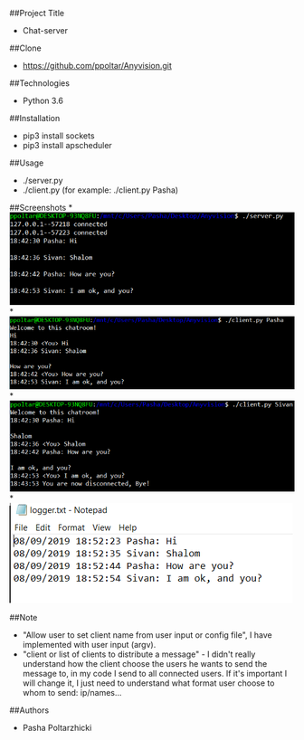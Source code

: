 ##Project Title
* Chat-server

##Clone
* https://github.com/ppoltar/Anyvision.git

##Technologies
* Python 3.6

##Installation 
* pip3 install sockets
* pip3 install apscheduler

##Usage
* ./server.py
* ./client.py <Name>  (for example: ./client.py Pasha)


##Screenshots
*![alt tag](https://github.com/ppoltar/Anyvision/blob/master/Screenshots/server.png)
*![alt tag](https://github.com/ppoltar/Anyvision/blob/master/Screenshots/client_Pasha.png)
*![alt tag](https://github.com/ppoltar/Anyvision/blob/master/Screenshots/client_Sivan.png)
*![alt tag](https://github.com/ppoltar/Anyvision/blob/master/Screenshots/logger.png)


##Note
* "Allow user to set client name from user input or config file", I have implemented with user input (argv).
* "client or list of clients to distribute a message" - I didn't really understand how the client choose the users he wants to send the message to,
in my code I send to all connected users. If it's important I will change it, I just need to understand what format user choose to whom to send: ip/names...


##Authors
* Pasha Poltarzhicki

 